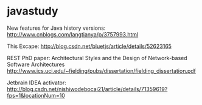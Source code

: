 # javastudy

New features for Java history versions:
http://www.cnblogs.com/langtianya/p/3757993.html

This Excape:
http://blog.csdn.net/bluetjs/article/details/52623165

REST PhD paper:
Architectural Styles and the Design of Network-based Software Architectures
http://www.ics.uci.edu/~fielding/pubs/dissertation/fielding_dissertation.pdf

Jetbrain IDEA activator:
http://blog.csdn.net/nishiwodebocai21/article/details/71359619?fps=1&locationNum=10